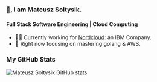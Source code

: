 ### 👋, I am Mateusz Soltysik.

#### Full Stack Software Engineering | Cloud Computing

- 👨‍💻 Currently working for [Nordcloud](https://nordcloud.com/): an IBM Company.
- 📖 Right now focusing on mastering golang & AWS.


### My GitHub Stats
![Mateusz Soltysik GitHub stats](https://github-readme-stats.vercel.app/api?username=msoltysik&count_private=true&show_icons=true&theme=tokyonight&hide_title=true)
